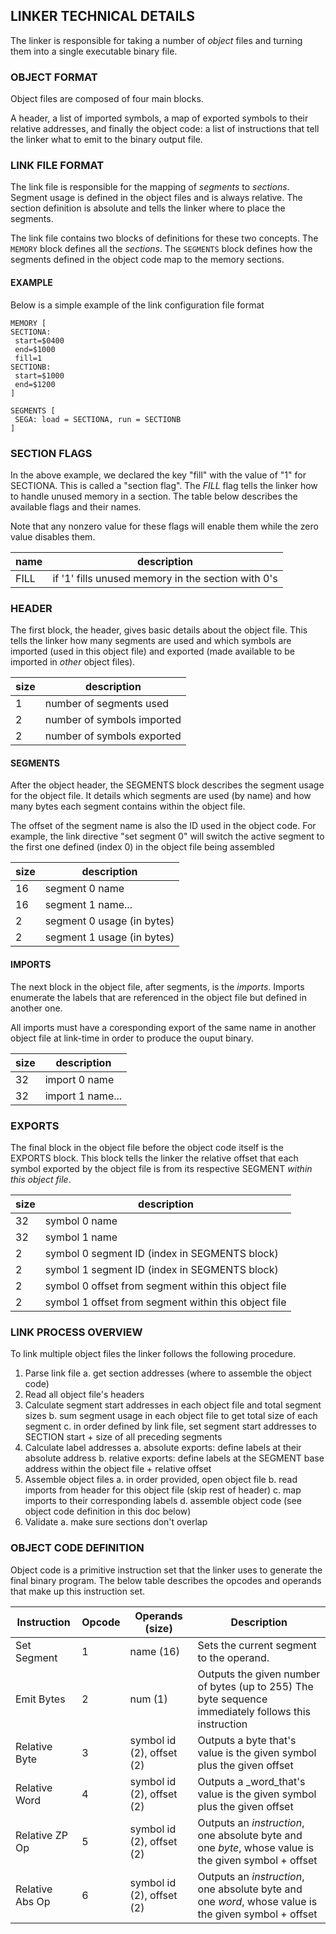 ## LINKER TECHNICAL DETAILS

The linker is responsible for taking a number of _object_ files and turning them into a
single executable binary file.

### OBJECT FORMAT
Object files are composed of four main blocks.

A header, a list of imported symbols, a map of exported symbols to their relative
addresses, and finally the object code: a list of instructions that tell the linker
what to emit to the binary output file.

### LINK FILE FORMAT
The link file is responsible for the mapping of _segments_ to _sections_.
Segment usage is defined in the object files and is always relative.  The section
definition is absolute and tells the linker where to place the segments.

The link file contains two blocks of definitions for these two concepts.
The `MEMORY` block defines all the _sections_.
The `SEGMENTS` block defines how the segments defined in the object code map to the memory sections.

#### EXAMPLE
Below is a simple example of the link configuration file format

```
MEMORY [
SECTIONA:
 start=$0400
 end=$1000
 fill=1
SECTIONB:
 start=$1000
 end=$1200
]

SEGMENTS [
 SEGA: load = SECTIONA, run = SECTIONB
]
```

### SECTION FLAGS
In the above example, we declared the key "fill" with the value of "1" for SECTIONA.
This is called a "section flag".  The _FILL_ flag tells the linker how to handle unused
memory in a section.  The table below describes the available flags and their names.

Note that any nonzero value for these flags will enable them while the zero value disables them.

| name | description
|------|--------------------------------------------------------------
| FILL |  if '1' fills unused memory in the section with 0's


### HEADER
The first block, the header, gives basic details about the object file.  This tells the linker how
many segments are used and which symbols are imported (used in this object file) and exported (made
available to be imported in _other_ object files).

| size |  description
|------|---------------------------------------------------------
|   1  | number of segments used
|   2  | number of symbols imported
|   2  | number of symbols exported

#### SEGMENTS
After the object header, the SEGMENTS block describes the segment usage for the object file.  It details which segments
are used (by name) and how many bytes each segment contains within the object file.

The offset of the segment name is also the ID used in the object code.  For example, the
link directive "set segment 0" will switch the active segment to the first one defined (index 0) in
the object file being assembled

| size |  description
|------|---------------------------------------------------------
|  16  | segment 0 name
|  16  | segment 1 name...
|   2  | segment 0 usage (in bytes)
|   2  | segment 1 usage (in bytes)

#### IMPORTS
The next block in the object file, after segments, is the _imports_.
Imports enumerate the labels that are referenced in the object file but defined in another
one.

All imports must have a coresponding export of the same name in another
object file at link-time in order to produce the ouput binary.

| size | description
|------|---------------------------------------
|  32  | import 0 name
|  32  | import 1 name...

### EXPORTS
The final block in the object file before the object code itself is the EXPORTS block.
This block tells the linker the relative offset that each symbol exported by the object file
is from its respective SEGMENT _within this object file_.

| size | description
|------|---------------------------------------------------------
|  32  | symbol 0 name
|  32  | symbol 1 name
|  2   | symbol 0 segment ID (index in SEGMENTS block)
|  2   | symbol 1 segment ID (index in SEGMENTS block)
|  2   | symbol 0 offset from segment within this object file
|  2   | symbol 1 offset from segment within this object file

### LINK PROCESS OVERVIEW
To link multiple object files the linker follows the following procedure.

1. Parse link file
  a. get section addresses (where to assemble the object code)
2. Read all object file's headers
3. Calculate segment start addresses in each object file and total segment sizes
  b. sum segment usage in each object file to get total size of each segment
  c. in order defined by link file, set segment start addresses to SECTION start + size of all
     preceding segments
4. Calculate label addresses
  a. absolute exports: define labels at their absolute address
  b. relative exports: define labels at the SEGMENT base address within the object file + relative offset
5. Assemble object files
  a. in order provided, open object file
  b. read imports from header for this object file (skip rest of header)
  c. map imports to their corresponding labels
  d. assemble object code (see object code definition in this doc below)
6. Validate
  a. make sure sections don't overlap

### OBJECT CODE DEFINITION
Object code is a primitive instruction set that the linker uses to generate
the final binary program.  The below table describes the opcodes and operands that make up
this instruction set.

|  Instruction   |Opcode| Operands (size)             | Description
|----------------|------|-----------------------------|------------------------------------------------------------------------------------------------------|
| Set Segment    |  1   | name (16)                   | Sets the current segment to the operand.                                                             |
| Emit Bytes     |  2   | num (1)                     | Outputs the given number of bytes (up to 255) The byte sequence immediately follows this instruction |
| Relative Byte  |  3   | symbol id (2), offset (2)   | Outputs a byte that's value is the given symbol plus the given offset                                |
| Relative Word  |  4   | symbol id (2), offset (2)   | Outputs a _word_that's value is the given symbol plus the given offset                               |
| Relative ZP Op |  5   | symbol id (2), offset (2)   | Outputs an _instruction_, one absolute byte and one _byte_, whose value is the given symbol + offset |
| Relative Abs Op|  6   | symbol id (2), offset (2)   | Outputs an _instruction_, one absolute byte and one _word_, whose value is the given symbol + offset |
